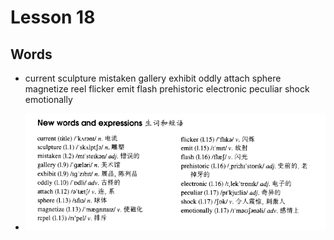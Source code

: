 # Lesson 18

## Words

- current sculpture mistaken gallery exhibit oddly attach sphere magnetize reel flicker emit flash prehistoric electronic peculiar shock emotionally

- ![Words](../../../Images/Part3/02/words-18.png)
